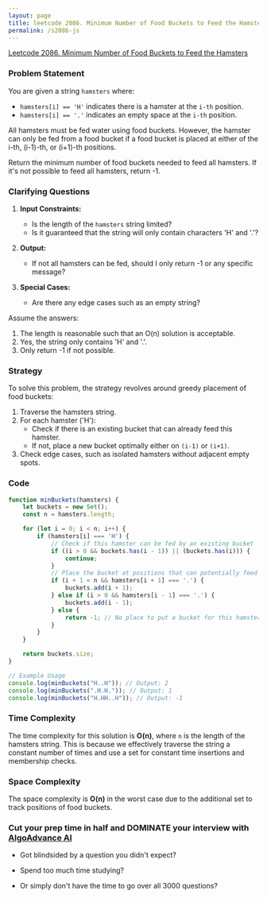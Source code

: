 ```yaml
---
layout: page
title: leetcode 2086. Minimum Number of Food Buckets to Feed the Hamsters
permalink: /s2086-js
---
```

[Leetcode 2086. Minimum Number of Food Buckets to Feed the Hamsters](https://algoadvance.github.io/algoadvance/l2086)
### Problem Statement

You are given a string `hamsters` where:

- `hamsters[i] == 'H'` indicates there is a hamster at the `i-th` position.
- `hamsters[i] == '.'` indicates an empty space at the `i-th` position.

All hamsters must be fed water using food buckets. However, the hamster can only be fed from a food bucket if a food bucket is placed at either of the i-th, (i-1)-th, or (i+1)-th positions.

Return the minimum number of food buckets needed to feed all hamsters. If it's not possible to feed all hamsters, return -1.

### Clarifying Questions

1. **Input Constraints:**
    - Is the length of the `hamsters` string limited?
    - Is it guaranteed that the string will only contain characters 'H' and '.'?

2. **Output:**
    - If not all hamsters can be fed, should I only return -1 or any specific message?

3. **Special Cases:**
    - Are there any edge cases such as an empty string?

Assume the answers:
1. The length is reasonable such that an O(n) solution is acceptable.
2. Yes, the string only contains 'H' and '.'.
3. Only return -1 if not possible.

### Strategy

To solve this problem, the strategy revolves around greedy placement of food buckets:
1. Traverse the hamsters string.
2. For each hamster ('H'):
   - Check if there is an existing bucket that can already feed this hamster.
   - If not, place a new bucket optimally either on `(i-1)` or `(i+1)`.
3. Check edge cases, such as isolated hamsters without adjacent empty spots.

### Code

```javascript
function minBuckets(hamsters) {
    let buckets = new Set();
    const n = hamsters.length;

    for (let i = 0; i < n; i++) {
        if (hamsters[i] === 'H') {
            // Check if this hamster can be fed by an existing bucket
            if ((i > 0 && buckets.has(i - 1)) || (buckets.has(i))) {
                continue;
            }
            // Place the bucket at positions that can potentially feed the most
            if (i + 1 < n && hamsters[i + 1] === '.') {
                buckets.add(i + 1);
            } else if (i > 0 && hamsters[i - 1] === '.') {
                buckets.add(i - 1);
            } else {
                return -1; // No place to put a bucket for this hamster
            }
        }
    }

    return buckets.size;
}

// Example Usage
console.log(minBuckets("H..H")); // Output: 2
console.log(minBuckets(".H.H.")); // Output: 1
console.log(minBuckets("H.HH..H")); // Output: -1
```

### Time Complexity

The time complexity for this solution is **O(n)**, where `n` is the length of the hamsters string. This is because we effectively traverse the string a constant number of times and use a set for constant time insertions and membership checks.

### Space Complexity

The space complexity is **O(n)** in the worst case due to the additional set to track positions of food buckets.


### Cut your prep time in half and DOMINATE your interview with [AlgoAdvance AI](https://algoAdvance.com)

- Got blindsided by a question you didn't expect?

- Spend too much time studying?

- Or simply don't have the time to go over all 3000 questions?

